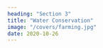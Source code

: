 ```yaml
---
heading: "Section 3"
title: "Water Conservation"
image: "/covers/farming.jpg"
date: 2020-10-26
---
```


